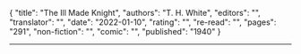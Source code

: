{
"title": "The Ill Made Knight",
"authors": "T. H. White",
"editors": "",
"translator": "",
"date": "2022-01-10",
"rating": "",
"re-read": "",
"pages": "291",
"non-fiction": "",
"comic": "",
"published": "1940"
}

---
